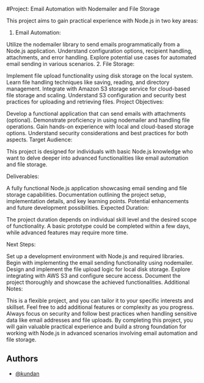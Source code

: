 

#Project: Email Automation with Nodemailer and File Storage

This project aims to gain practical experience with Node.js in two key areas:

1. Email Automation:

Utilize the nodemailer library to send emails programmatically from a Node.js application.
Understand configuration options, recipient handling, attachments, and error handling.
Explore potential use cases for automated email sending in various scenarios.
2. File Storage:

Implement file upload functionality using disk storage on the local system.
Learn file handling techniques like saving, reading, and directory management.
Integrate with Amazon S3 storage service for cloud-based file storage and scaling.
Understand S3 configuration and security best practices for uploading and retrieving files.
Project Objectives:

Develop a functional application that can send emails with attachments (optional).
Demonstrate proficiency in using nodemailer and handling file operations.
Gain hands-on experience with local and cloud-based storage options.
Understand security considerations and best practices for both aspects.
Target Audience:

This project is designed for individuals with basic Node.js knowledge who want to delve deeper into advanced functionalities like email automation and file storage.

Deliverables:

A fully functional Node.js application showcasing email sending and file storage capabilities.
Documentation outlining the project setup, implementation details, and key learning points.
Potential enhancements and future development possibilities.
Expected Duration:

The project duration depends on individual skill level and the desired scope of functionality. A basic prototype could be completed within a few days, while advanced features may require more time.

Next Steps:

Set up a development environment with Node.js and required libraries.
Begin with implementing the email sending functionality using nodemailer.
Design and implement the file upload logic for local disk storage.
Explore integrating with AWS S3 and configure secure access.
Document the project thoroughly and showcase the achieved functionalities.
Additional Notes:

This is a flexible project, and you can tailor it to your specific interests and skillset.
Feel free to add additional features or complexity as you progress.
Always focus on security and follow best practices when handling sensitive data like email addresses and file uploads.
By completing this project, you will gain valuable practical experience and build a strong foundation for working with Node.js in advanced scenarios involving email automation and file storage.


## Authors

- [@kundan](https://github.com/kundan726)

